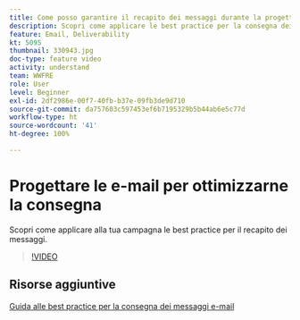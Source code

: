 ```yaml
---
title: Come posso garantire il recapito dei messaggi durante la progettazione delle e-mail?
description: Scopri come applicare le best practice per la consegna dei messaggi.
feature: Email, Deliverability
kt: 5095
thumbnail: 330943.jpg
doc-type: feature video
activity: understand
team: WWFRE
role: User
level: Beginner
exl-id: 2df2986e-00f7-40fb-b37e-09fb3de9d710
source-git-commit: da757603c597453ef6b7195329b5b44ab6e5c77d
workflow-type: ht
source-wordcount: '41'
ht-degree: 100%

---
```


# Progettare le e-mail per ottimizzarne la consegna

Scopri come applicare alla tua campagna le best practice per il recapito dei messaggi.

>[!VIDEO](https://video.tv.adobe.com/v/330943?quality=12)

## Risorse aggiuntive

[Guida alle best practice per la consegna dei messaggi e-mail](https://experienceleague.adobe.com/docs/deliverability-learn/deliverability-best-practice-guide/introduction.html?lang=it)
